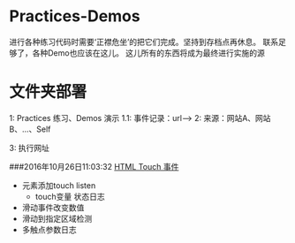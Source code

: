 # Practices-Demos
进行各种练习代码时需要‘正襟危坐’的把它们完成。坚持到存档点再休息。
联系足够了，各种Demo也应该在这儿。
这儿所有的东西将成为最终进行实施的源

# 文件夹部署

1: Practices 练习、Demos 演示
1.1: 事件记录：url--> 
2: 来源：网站A、网站B、...、Self

3: 执行网址

###2016年10月26日11:03:32         [HTML Touch 事件](/Exercises/js/touch/touch.html)
- 元素添加touch listen
    - touch变量 状态日志
- 滑动事件改变数值
- 滑动到指定区域检测
- 多触点参数日志
